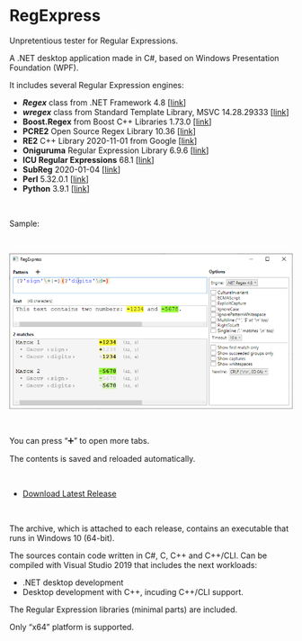 # RegExpress
Unpretentious tester for Regular Expressions.

A .NET desktop application made in C#, based on Windows Presentation Foundation (WPF).

It includes several Regular Expression engines:

* **_Regex_** class from .NET Framework 4.8 \[[link](https://docs.microsoft.com/en-us/dotnet/api/system.text.regularexpressions.regex?view=netframework-4.8)\]
* **_wregex_** class from Standard Template Library, MSVC 14.28.29333 \[[link](https://docs.microsoft.com/en-us/cpp/standard-library/regex)\]
* **Boost.Regex** from Boost C++ Libraries 1.73.0 \[[link](https://www.boost.org/doc/libs/1_75_0/libs/regex/doc/html/index.html)\]
* **PCRE2** Open Source Regex Library 10.36 \[[link](https://pcre.org/)\]
* **RE2** C++ Library 2020-11-01 from Google \[[link](https://github.com/google/re2)\]
* **Oniguruma** Regular Expression Library 6.9.6 \[[link](https://github.com/kkos/oniguruma)\]
* **ICU Regular Expressions** 68.1 \[[link](http://site.icu-project.org/)\]
* **SubReg** 2020-01-04 \[[link](https://github.com/mattbucknall/subreg)\]
* **Perl** 5.32.0.1 \[[link](http://strawberryperl.com/)\]
* **Python** 3.9.1 \[[link](https://www.python.org/)\]

<br/>

Sample:

<br/>


![Screenshot of RegExpress](Misc/Screenshot2.png)

<br/>

You can press “➕” to open more tabs.

The contents is saved and reloaded automatically.

<br/>

* [Download Latest Release](https://github.com/Viorel/RegExpress/releases)

<br/>

The archive, which is attached to each release, contains an executable that runs in Windows 10 (64-bit).

The sources contain code written in C#, C, C++ and C++/CLI. Can be compiled with Visual Studio 2019 that includes the next workloads:

* .NET desktop development
* Desktop development with C++, incuding C++/CLI support.

The Regular Expression libraries (minimal parts) are included.

Only “x64” platform is supported.

<br/>
